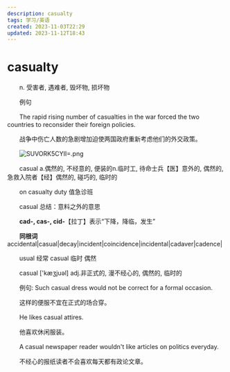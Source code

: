 ```yaml
---
description: casualty
tags: 学习/英语
created: 2023-11-03T22:29
updated: 2023-11-12T18:43
---
```

# casualty

　　n. 受害者, 遇难者, 毁坏物, 损坏物

　　例句

　　The rapid rising number of casualties in the war forced the two countries to reconsider their foreign policies.

　　战争中伤亡人数的急剧增加迫使两国政府重新考虑他们的外交政策。

　　![SUVORK5CYII=.png](image1-20230708221749-s58iuvl.png)

　　casual a.偶然的, 不经意的, 便装的n.临时工, 待命士兵【医】意外的, 偶然的, 急救入院者【经】偶然的, 碰巧的, 临时的

　　on casualty duty 值急诊班

　　casual 总结：意料之外的意思

　　**cad-, cas-, cid-**【拉丁】表示“下降，降临，发生”

　　**同根词**accidental\|casual\|decay\|incident\|coincidence\|incidental\|cadaver\|cadence\|

　　usual 经常 casual 临时 偶然

　　casual \['kæʒjuəl\] adj.非正式的, 漫不经心的, 偶然的, 临时的

　　例句: Such casual dress would not be correct for a formal occasion.

　　这样的便服不宜在正式的场合穿。

　　He likes casual attires.

　　他喜欢休闲服装。

　　A casual newspaper reader wouldn't like articles on politics everyday.

　　不经心的报纸读者不会喜欢每天都有政论文章。
